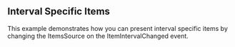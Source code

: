 ## Interval Specific Items
This example demonstrates how you can present interval specific items by changing the ItemsSource on the ItemIntervalChanged event.

[//]: <keywords: itemintervalchanged, databinding, mvvm>